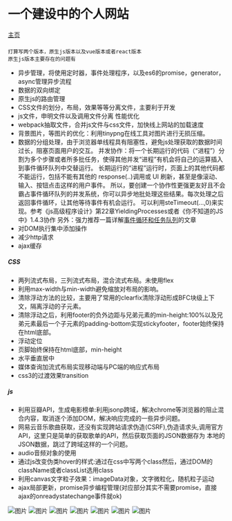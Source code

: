 一个建设中的个人网站
====

[主页](http://htmlpreview.github.io/?https://github.com/BUPTlhuanyu/personalHomePage/blob/master/src/index.html)

####
    打算写两个版本，原生js版本以及vue版本或者react版本
    原生js版本主要存在的问题有
+   异步管理，将使用定时器，事件处理程序，以及es6的promise，generator，async管理异步流程
+   数据的双向绑定
+   原生js的路由管理
+   CSS文件的划分，布局，效果等等分离文件，主要利于开发
+   js文件，申明文件以及调用文件分离
    性能优化
+   webpack抽取文件，合并js文件与css文件，加快线上网站的加载速度
+   背景图片，等图片的优化：利用tinypng在线工具对图片进行无损压缩。
+   数据的分组处理，由于浏览器单线程具有阻塞性，避免js处理获取的数据时间过长，阻塞页面用户的交互。
        并发协作：将一个长期运行的代码（“进程”）分割为多个步骤或者所多批任务，使得其他并发“进程”有机会将自己的运算插入到事件循环队列中交替运行。
        长期运行的“进程”运行时，页面上的其他代码都不能运行，包括不能有其他的 response(..)调用或 UI 刷新，甚至是像滚动、输入、按钮点击这样的用户事件。
        所以，要创建一个协作性更强更友好且不会霸占事件循环队列的并发系统，你可以异步地批处理这些结果。每次处理之后返回事件循环，让其他等待事件有机会运行。
        可以利用steTimeout(...,0)来实现。参考《js高级程序设计》第22章YieldingProcesses或者《你不知道的JS中》1.4.3协作
        另外：强力推荐一篇详解[事件循环和任务队列](https://www.jianshu.com/p/4516ad4b3048)的文章
+   对DOM执行集中添加操作
+   减少http请求
+   ajax缓存


#####   CSS
+   两列流式布局，三列流式布局，混合流式布局。未使用flex
+   利用max-width与min-width避免缩放对布局的影响。
+   清除浮动方法的比较，主要用了常用的clearfix清除浮动形成BFC块级上下文，隔离浮动的子元素。
+   清除浮动之后，利用footer的负外边距与兄弟元素的min-height:100%以及兄弟元素最后一个子元素的padding-bottom实现stickyfooter，footer始终保持在html底部。
+   浮动定位
+   页脚始终保持在html底部，min-height
+   水平垂直居中
+   媒体查询加流式布局实现移动端与PC端的响应式布局
+   css3的过渡效果transition

#####   js
+   利用豆瓣API，生成电影榜单:利用jsonp跨域，解决chrome等浏览器的阻止混合内容，取消逐个添加DOM，解决响应完成的一些异步问题。
+   网易云音乐歌曲获取，还没有实现跨站请求伪造(CSRF),伪造请求头,调用官方API，这里只是简单的获取歌单的API，然后获取页面的JSON数据存为
    本地的JSON数据，跳过了跨域这样的一个问题。
+   audio音频对象的使用
+   通过js改变伪类hover的样式:通过在css中写两个class然后，通过DOM的className或者classList选用class
+   利用canvas文字粒子效果：imageData对象，文字微粒化，随机粒子运动
+   ajax局部更新，promise异步编程管理(对应部分其实不需要promise，直接ajax的onreadystatechange事件就ok)



![图片](https://github.com/BUPTlhuanyu/personalHomePage/blob/master/mainForPC-1.png)
![图片](https://github.com/BUPTlhuanyu/personalHomePage/blob/master/mainForPC-2.png)
![图片](https://github.com/BUPTlhuanyu/personalHomePage/blob/master/liveForPC-1.png)
![图片](https://github.com/BUPTlhuanyu/personalHomePage/blob/master/mainForMobile-1.png)
![图片](https://github.com/BUPTlhuanyu/personalHomePage/blob/master/mainForMobile-2.png)
![图片](https://github.com/BUPTlhuanyu/personalHomePage/blob/master/mainForMobile-3.png)
![图片](https://github.com/BUPTlhuanyu/personalHomePage/blob/master/mainForMobile-4.png)